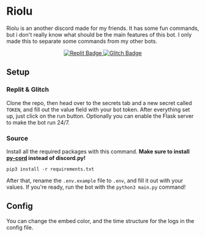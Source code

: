# Riolu
Riolu is an another discord made for my friends. It has some fun commands, but i don't really know what should be the main features of this bot. I only made this to separate some commands from my other bots.

<div id="badges", align="center">
  <a href="https://repl.it/github/tibor309/riolu">
    <img src="https://img.shields.io/badge/Replit-F26207.svg?style=for-the-badge&logo=Replit&logoColor=white&label=Run on" alt="Replit Badge"/>
  </a>
  <a href="https://glitch.com/edit/#!/import/github/tibor309/riolu">
    <img src="https://img.shields.io/badge/Glitch-3333FF.svg?style=for-the-badge&logo=Glitch&logoColor=white&label=Remix on" alt="Glitch Badge"/>
  </a>
</div>

## Setup
### Replit & Glitch
Clone the repo, then head over to the secrets tab and a new secret called `TOKEN`, and fill out the value field with your bot token. After everything set up, just click on the run button. Optionally you can enable the Flask server to make the bot run 24/7.

### Source
Install all the required packages with this command. **Make sure to install [py-cord][py-cord] instead of discord.py!**
```
pip3 install -r requirements.txt
```
After that, rename the `.env.example` file to `.env`, and fill it out with your values. If you're ready, run the bot with the `python3 main.py` command!

## Config
You can change the embed color, and the time structure for the logs in the config file.

[py-cord]: https://github.com/Pycord-Development/pycord/
